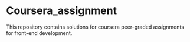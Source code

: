 # Coursera_assignment
This repository contains solutions for coursera peer-graded assignments for front-end development.
